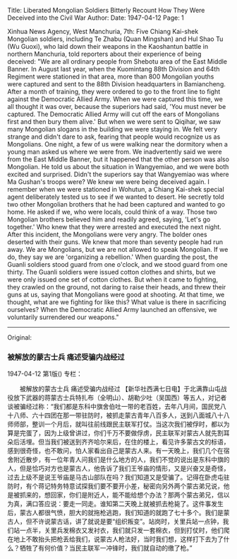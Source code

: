 Title: Liberated Mongolian Soldiers Bitterly Recount How They Were Deceived into the Civil War
Author:
Date: 1947-04-12
Page: 1

Xinhua News Agency, West Manchuria, 7th: Five Chiang Kai-shek Mongolian soldiers, including Te Zhabu (Quan Mingshan) and Hul Shao Tu (Wu Guoxi), who laid down their weapons in the Kaoshantun battle in northern Manchuria, told reporters about their experience of being deceived: "We are all ordinary people from Shebotu area of the East Middle Banner. In August last year, when the Kuomintang 88th Division and 64th Regiment were stationed in that area, more than 800 Mongolian youths were captured and sent to the 88th Division headquarters in Bamiancheng. After a month of training, they were ordered to go to the front line to fight against the Democratic Allied Army. When we were captured this time, we all thought it was over, because the superiors had said, 'You must never be captured. The Democratic Allied Army will cut off the ears of Mongolians first and then bury them alive.' But when we were sent to Qiqihar, we saw many Mongolian slogans in the building we were staying in. We felt very strange and didn't dare to ask, fearing that people would recognize us as Mongolians. One night, a few of us were walking near the dormitory when a young man asked us where we were from. We inadvertently said we were from the East Middle Banner, but it happened that the other person was also Mongolian. He told us about the situation in Wangyemiao, and we were both excited and surprised. Didn't the superiors say that Wangyemiao was where Ma Gushan's troops were? We knew we were being deceived again. I remember when we were stationed in Wohutun, a Chiang Kai-shek special agent deliberately tested us to see if we wanted to desert. He secretly told two other Mongolian brothers that he had been captured and wanted to go home. He asked if we, who were locals, could think of a way. Those two Mongolian brothers believed him and readily agreed, saying, 'Let's go together.' Who knew that they were arrested and executed the next night. After this incident, the Mongolians were very angry. The bolder ones deserted with their guns. We knew that more than seventy people had run away. We are Mongolians, but we are not allowed to speak Mongolian. If we do, they say we are 'organizing a rebellion.' When guarding the post, the Guanli soldiers stood guard from one o'clock, and we stood guard from one thirty. The Guanli soldiers were issued cotton clothes and shirts, but we were only issued one set of cotton clothes. But when it came to fighting, they crawled on the ground, not daring to raise their heads, and threw their guns at us, saying that Mongolians were good at shooting. At that time, we thought, what are we fighting for like this? What value is there in sacrificing ourselves? When the Democratic Allied Army launched an offensive, we voluntarily surrendered our weapons."



<hr /> 

Original: 


### 被解放的蒙古士兵  痛述受骗内战经过

1947-04-12
第1版()
专栏：

　　被解放的蒙古士兵
    痛述受骗内战经过
    【新华社西满七日电】于北满靠山屯战役放下武器的蒋蒙古士兵特扎布（全明山）、胡勒少吐（吴国西）等五人，对记者谈被骗经过称：“我们都是东科中旗舍伯吐一带的老百姓，去年八月间，国民党八十八师、六十四团在那一带驻防时，被抓走蒙古青年八百多人，送到八面城八十八师师部，整训一个月后，就叫往前线跟民主联军打仗。当这次我们被俘时，都以为算是完蛋了，因为上级曾讲过，你们千万不要做俘虏，民主联军对蒙古人就先割耳朵后活埋。但当我们被送到齐齐哈尔来后，在住的楼上，看见许多蒙古文的标语，感到很奇怪，也不敢问，怕人家看出自己是蒙古人来。有一天晚上，我们几个在宿舍附近散步，有一位年青人问我们是什么地方的人，我们不觉的说出是东科中旗的人，但是恰巧对方也是蒙古人，他告诉了我们王爷庙的情形，又是兴奋又是奇怪，过去上级不是说王爷庙是马古山部队在吗？我们知道又是受骗了。记得在卧虎屯驻防时，有个蒋记特务特意试探我们要不要开小差，秘密向另外两个蒙古弟兄说，他是被抓来的，想回家，你们是附近人，能不能给想个办法？那两个蒙古弟兄，信以为真，满口答应说：要走一同走。谁知第二天晚上就被抓去枪毙了。这件事发生后，蒙古人都很气愤，胆大的就拖枪逃跑，我们知道的就跑了七十多个。我们是蒙古人，但不许说蒙古话，讲了就说是要“组织叛变”。站岗时，关里兵站一点钟，我们站一点半，关里兵发棉衣又发衬衣，我们就只发一套棉衣，但到打仗时，他们爬在地上不敢抬头把枪丢给我们，说蒙古人枪法好，当时我们想，这样打下去为了什么？牺牲了有何价值？当民主联军一冲锋时，我们就自动的缴了枪。”
